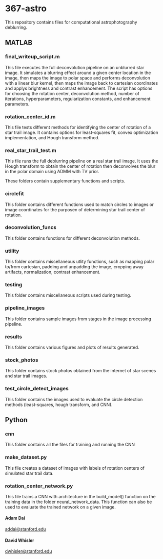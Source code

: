 # 367-astro

This repository contains files for computational astrophotography deblurring.

## MATLAB
### final_writeup_script.m
This file executes the full deconvolution pipeline on an unblurred star image. It simulates a blurring effect around a given center location in the image, then maps the image to polar space and performs deconvolution with a linear blur kernel, then maps the image back to cartesian coordinates and applys brightness and contrast enhancement. The script has options for choosing the rotation center, deconvolution method, number of iterations, hyperparameters, regularization constants, and enhancement parameters.

### rotation_center_id.m
This file tests different methods for identifying the center of rotation of a star trail image. It contains options for least-squares fit, convex optimization implementation, and Hough transform method.

### real_star_trail_test.m
This file runs the full deblurring pipeline on a real star trail image. It uses the Hough transform to obtain the center of rotation then deconvolves the blur in the polar domain using ADMM with TV prior.  

These folders contain supplementary functions and scripts.

### circlefit
This folder contains different functions used to match circles to images or image coordinates for the purposen of determining star trail center of rotation.

### deconvolution_funcs
This folder contains functions for different deconvolution methods.

### utility
This folder contains miscellaneous utlity functions, such as mapping polar to/from cartesian, padding and unpadding the image, cropping away artifacts, normalization, contrast enhancement.

### testing
This folder contains miscellaneous scripts used during testing.

### pipeline_images
This folder contains sample images from stages in the image processing pipeline.

### results
This folder contains various figures and plots of results generated.

### stock_photos
This folder contains stock photos obtained from the internet of star scenes and star trail images.

### test_circle_detect_images
This folder contains the images used to evaluate the circle detection methods (least-squares, hough transform, and CNN).

## Python
### cnn
This folder contains all the files for training and running the CNN

### make_dataset.py
This file creates a dataset of images with labels of rotation centers of simulated star trail data.

### rotation_center_network.py
This file trains a CNN with architecture in the build_model() function on the training data in the folder neural_network_data. This function can also be used to evaluate the trained network on a given image.


#### Adam Dai
addai@stanford.edu
#### David Whisler
dwhisler@stanford.edu

